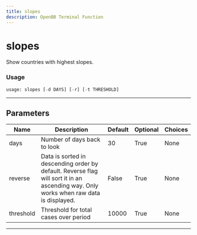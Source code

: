 ```yaml
---
title: slopes
description: OpenBB Terminal Function
---
```


# slopes

Show countries with highest slopes.
### Usage 
```python
usage: slopes [-d DAYS] [-r] [-t THRESHOLD]
```
---
## Parameters
| Name | Description | Default | Optional | Choices |
| ---- | ----------- | ------- | -------- | ------- |
| days | Number of days back to look | 30 | True | None |
| reverse | Data is sorted in descending order by default. Reverse flag will sort it in an ascending way. Only works when raw data is displayed. | False | True | None |
| threshold | Threshold for total cases over period | 10000 | True | None |
---
